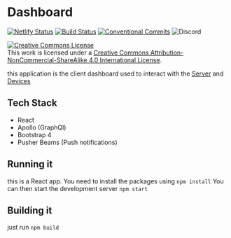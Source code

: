 # Dashboard

[![Netlify Status](https://api.netlify.com/api/v1/badges/dd12ba92-a85f-4637-b865-9762c8e7b960/deploy-status)](https://app.netlify.com/sites/sleepy-wescoff-a848c1/deploys)
[![Build Status](https://travis-ci.com/vivitek/monitoring-app.svg?branch=master)](https://travis-ci.com/vivitek/monitoring-app)
[![Conventional Commits](https://img.shields.io/badge/Conventional%20Commits-1.0.0-yellow.svg)](https://conventionalcommits.org)
![[Discord](https://discord.gg/SMYDdZfPG6)](https://img.shields.io/discord/827167614018650152)

<a rel="license" href="http://creativecommons.org/licenses/by-nc-sa/4.0/"><img alt="Creative Commons License" style="border-width:0" src="https://i.creativecommons.org/l/by-nc-sa/4.0/88x31.png" /></a><br />This work is licensed under a <a rel="license" href="http://creativecommons.org/licenses/by-nc-sa/4.0/">Creative Commons Attribution-NonCommercial-ShareAlike 4.0 International License</a>.

this application is the client dashboard used to interact with the [Server](https://github.com/vivitek/backend) and [Devices](https://github.com/vivitek/deep-thought)

## Tech Stack

- React
- Apollo (GraphQl)
- Bootstrap 4
- Pusher Beams (Push notifications)

## Running it

this is a React app.
You need to install the packages using `npm install`
You can then start the development server `npm start`

## Building it

just run `npm build`

